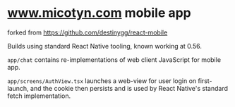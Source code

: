 # www.micotyn.com mobile app

forked from https://github.com/destinygg/react-mobile

Builds using standard React Native tooling, known working at 0.56.

`app/chat` contains re-implementations of web client JavaScript for mobile app.

`app/screens/AuthView.tsx` launches a web-view for user login on first-launch, and the cookie then persists and is used by React Native's standard fetch implementation.  
